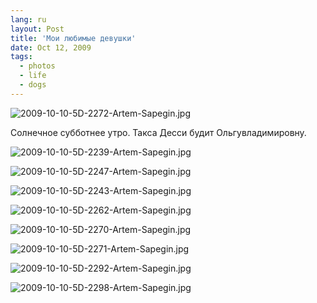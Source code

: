 ```yaml
---
lang: ru
layout: Post
title: 'Мои любимые девушки'
date: Oct 12, 2009
tags:
  - photos
  - life
  - dogs
---
```


![2009-10-10-5D-2272-Artem-Sapegin.jpg](upload://2009-10-10-5D-2272-Artem-Sapegin.jpg)

Солнечное субботнее утро. Такса Десси будит Ольгувладимировну.

<!--more-->

![2009-10-10-5D-2239-Artem-Sapegin.jpg](upload://2009-10-10-5D-2239-Artem-Sapegin.jpg)

![2009-10-10-5D-2247-Artem-Sapegin.jpg](upload://2009-10-10-5D-2247-Artem-Sapegin.jpg)

![2009-10-10-5D-2243-Artem-Sapegin.jpg](upload://2009-10-10-5D-2243-Artem-Sapegin.jpg)

![2009-10-10-5D-2262-Artem-Sapegin.jpg](upload://2009-10-10-5D-2262-Artem-Sapegin.jpg)

![2009-10-10-5D-2270-Artem-Sapegin.jpg](upload://2009-10-10-5D-2270-Artem-Sapegin.jpg)

![2009-10-10-5D-2271-Artem-Sapegin.jpg](upload://2009-10-10-5D-2271-Artem-Sapegin.jpg)

![2009-10-10-5D-2292-Artem-Sapegin.jpg](upload://2009-10-10-5D-2292-Artem-Sapegin.jpg)

![2009-10-10-5D-2298-Artem-Sapegin.jpg](upload://2009-10-10-5D-2298-Artem-Sapegin.jpg)
